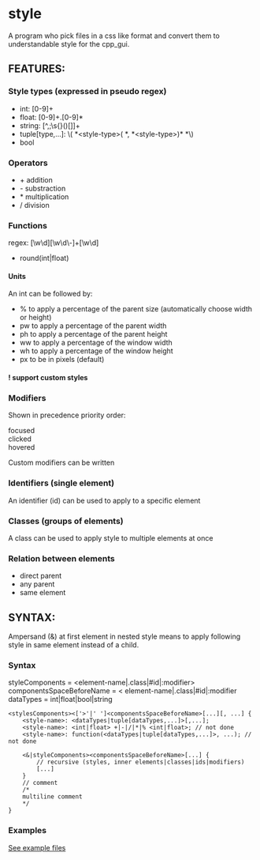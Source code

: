 # style
A program who pick files in a css like format and convert them to understandable style for the cpp_gui.

## FEATURES:
### Style types (expressed in pseudo regex)
- int: [0-9]+
- float: [0-9]+\.[0-9]\*
- string: [^,;\s{}()[]]+
- tuple[type,...]: \\( *\<style-type\>( \*, \*\<style-type\>)\* \*\\)
- bool

### Operators
- \+ addition
- \- substraction
- \* multiplication
- \/ division

### Functions
regex: [\w\d][\w\d\\-]+[\w\d]
- round(int|float)

#### Units
An int can be followed by:
 - % to apply a percentage of the parent size (automatically choose width or height)
 - pw to apply a percentage of the parent width
 - ph to apply a percentage of the parent height
 - ww to apply a percentage of the window width
 - wh to apply a percentage of the window height
 - px to be in pixels (default)

#### ! support custom styles

### Modifiers
Shown in precedence priority order:

focused
</br>
clicked
</br>
hovered

Custom modifiers can be written

### Identifiers (single element)
An identifier (id) can be used to apply to a specific element

### Classes (groups of elements)
A class can be used to apply style to multiple elements at once

### Relation between elements
- direct parent
- any parent
- same element

## SYNTAX:
Ampersand (&) at first element in nested style means to apply following style in same element instead of a child.

### Syntax

styleComponents = <element-name|.class|#id|:modifier>
componentsSpaceBeforeName = < element-name|.class|#id|:modifier
dataTypes = int|float|bool|string
```
<stylesComponents><['>'|' ']<componentsSpaceBeforeName>[...][, ...] { 
    <style-name>: <dataTypes|tuple[dataTypes,...]>[,...];
    <style-name>: <int|float> +|-|/|*|% <int|float>; // not done
    <style-name>: function(<dataTypes|tuple[dataTypes,...]>, ...); // not done

    <&|styleComponents><componentsSpaceBeforeName>[...] {
        // recursive (styles, inner elements|classes|ids|modifiers)
        [...]
    }
    // comment
    /*
    multiline comment
    */
}
```

### Examples
<a href="../../tests/style_tests_lexer_and_parser/tests-files">See example files</a>

